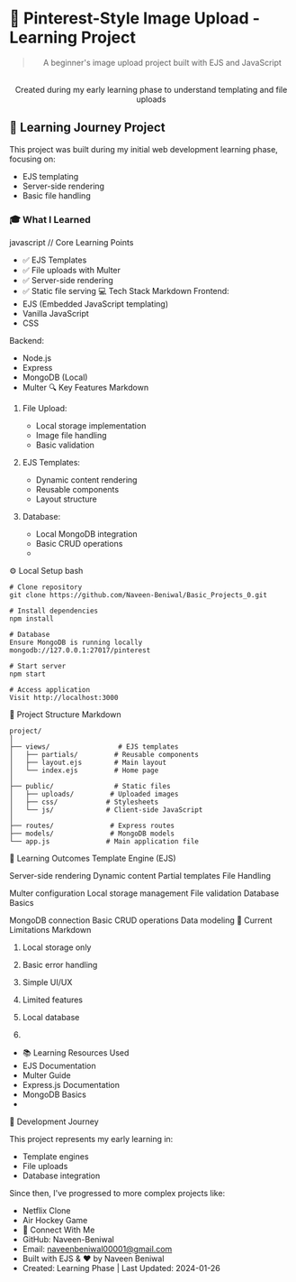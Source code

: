 # 🎯 Pinterest-Style Image Upload - Learning Project

<div align="center">

  
  > A beginner's image upload project built with EJS and JavaScript
  <br>
  Created during my early learning phase to understand templating and file uploads
</div>

## 🌱 Learning Journey Project

This project was built during my initial web development learning phase, focusing on:
- EJS templating
- Server-side rendering
- Basic file handling

### 🎓 What I Learned

javascript
// Core Learning Points
- ✅ EJS Templates
- ✅ File uploads with Multer
- ✅ Server-side rendering
- ✅ Static file serving
💻 Tech Stack
Markdown
Frontend:
- EJS (Embedded JavaScript templating)
- Vanilla JavaScript
- CSS


Backend:
- Node.js
- Express
- MongoDB (Local)
- Multer
🔍 Key Features
Markdown
1. File Upload:
   - Local storage implementation
   - Image file handling
   - Basic validation

2. EJS Templates:
   - Dynamic content rendering
   - Reusable components
   - Layout structure

3. Database:
   - Local MongoDB integration
   - Basic CRUD operations
   - 


⚙️ Local Setup
bash
```
# Clone repository
git clone https://github.com/Naveen-Beniwal/Basic_Projects_0.git

# Install dependencies
npm install

# Database
Ensure MongoDB is running locally
mongodb://127.0.0.1:27017/pinterest

# Start server
npm start

# Access application
Visit http://localhost:3000
```

📌 Project Structure
Markdown
```
project/
│
├── views/                 # EJS templates
│   ├── partials/         # Reusable components
│   ├── layout.ejs        # Main layout
│   └── index.ejs         # Home page
│
├── public/               # Static files
│   ├── uploads/         # Uploaded images
│   ├── css/            # Stylesheets
│   └── js/             # Client-side JavaScript
│
├── routes/              # Express routes
├── models/              # MongoDB models
└── app.js              # Main application file

```
🎯 Learning Outcomes
Template Engine (EJS)

Server-side rendering
Dynamic content
Partial templates
File Handling

Multer configuration
Local storage management
File validation
Database Basics

MongoDB connection
Basic CRUD operations
Data modeling
🔧 Current Limitations
Markdown
1. Local storage only
2. Basic error handling
3. Simple UI/UX
4. Limited features
5. Local database

6. 
- 📚 Learning Resources Used
- EJS Documentation
- Multer Guide
- Express.js Documentation
- MongoDB Basics
- 
🚀 Development Journey

This project represents my early learning in:

- Template engines
- File uploads
- Database integration

Since then, I've progressed to more complex projects like:


- Netflix Clone
- Air Hockey Game
- 👤 Connect With Me
- GitHub: Naveen-Beniwal
- Email: naveenbeniwal00001@gmail.com
- Built with EJS & ❤️ by Naveen Beniwal
- Created: Learning Phase | Last Updated: 2024-01-26
